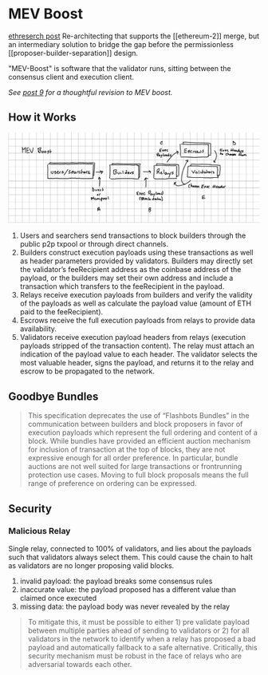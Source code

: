 # MEV Boost

[ethreserch post](https://ethresear.ch/t/mev-boost-merge-ready-flashbots-architecture/11177) Re-architecting that supports the [[ethereum-2]] merge, but an intermediary solution to bridge the gap before the permissionless [[proposer-builder-separation]] design.

"MEV-Boost" is software that the validator runs, sitting between the consensus client and execution client.

_See [post 9](https://ethresear.ch/t/mev-boost-merge-ready-flashbots-architecture/11177/9) for a thoughtful revision to MEV boost._

## How it Works

![](./resources/mev-boost.png)

1. Users and searchers send transactions to block builders through the public p2p txpool or through direct channels.
2. Builders construct execution payloads using these transactions as well as header parameters provided by validators. Builders may directly set the validator’s feeRecipient address as the coinbase address of the payload, or the builders may set their own address and include a transaction which transfers to the feeRecipient in the payload.
3. Relays receive execution payloads from builders and verify the validity of the payloads as well as calculate the payload value (amount of ETH paid to the feeRecipient).
4. Escrows receive the full execution payloads from relays to provide data availability.
5. Validators receive execution payload headers from relays (execution payloads stripped of the transaction content). The relay must attach an indication of the payload value to each header. The validator selects the most valuable header, signs the payload, and returns it to the relay and escrow to be propagated to the network.

## Goodbye Bundles

>This specification deprecates the use of “Flashbots Bundles” in the communication between builders and block proposers in favor of execution payloads which represent the full ordering and content of a block. While bundles have provided an efficient auction mechanism for inclusion of transaction at the top of blocks, they are not expressive enough for all order preference. In particular, bundle auctions are not well suited for large transactions or frontrunning protection use cases. Moving to full block proposals means the full range of preference on ordering can be expressed.

## Security

### Malicious Relay

Single relay, connected to 100% of validators, and lies about the payloads such that validators always select them. This could cause the chain to halt as validators are no longer proposing valid blocks.

1. invalid payload: the payload breaks some consensus rules
2. inaccurate value: the payload proposed has a different value than claimed once executed
3. missing data: the payload body was never revealed by the relay

>To mitigate this, it must be possible to either 1) pre validate payload between multiple parties ahead of sending to validators or 2) for all validators in the network to identify when a relay has proposed a bad payload and automatically fallback to a safe alternative. Critically, this security mechanism must be robust in the face of relays who are adversarial towards each other.
